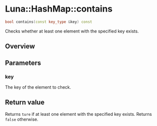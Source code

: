 # Luna::HashMap::contains

```c++
bool contains(const key_type &key) const
```

Checks whether at least one element with the specified key exists. 

## Overview


## Parameters
### key
The key of the element to check. 

## Return value
Returns `ture` if at least one element with the specified key exists. Returns `false` otherwise. 

